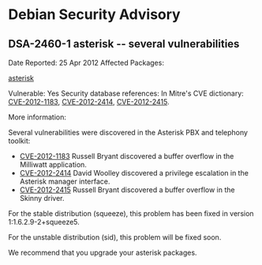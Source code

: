 
Debian Security Advisory
========================


DSA-2460-1 asterisk -- several vulnerabilities
----------------------------------------------



Date Reported:
25 Apr 2012
Affected Packages:

[asterisk](https://packages.debian.org/src:asterisk)

Vulnerable:
Yes
Security database references:
In Mitre's CVE dictionary: [CVE-2012-1183](https://security-tracker.debian.org/tracker/CVE-2012-1183), [CVE-2012-2414](https://security-tracker.debian.org/tracker/CVE-2012-2414), [CVE-2012-2415](https://security-tracker.debian.org/tracker/CVE-2012-2415).  

More information:

Several vulnerabilities were discovered in the Asterisk PBX and telephony
toolkit:


* [CVE-2012-1183](https://security-tracker.debian.org/tracker/CVE-2012-1183)
Russell Bryant discovered a buffer overflow in the Milliwatt
 application.
* [CVE-2012-2414](https://security-tracker.debian.org/tracker/CVE-2012-2414)
David Woolley discovered a privilege escalation in the Asterisk
 manager interface.
* [CVE-2012-2415](https://security-tracker.debian.org/tracker/CVE-2012-2415)
Russell Bryant discovered a buffer overflow in the Skinny
 driver.


For the stable distribution (squeeze), this problem has been fixed in
version 1:1.6.2.9-2+squeeze5.


For the unstable distribution (sid), this problem will be fixed soon.


We recommend that you upgrade your asterisk packages.





